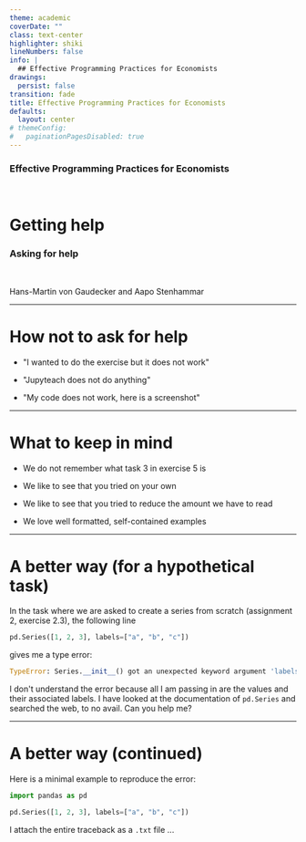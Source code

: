 ```yaml
---
theme: academic
coverDate: ""
class: text-center
highlighter: shiki
lineNumbers: false
info: |
  ## Effective Programming Practices for Economists
drawings:
  persist: false
transition: fade
title: Effective Programming Practices for Economists
defaults:
  layout: center
# themeConfig:
#   paginationPagesDisabled: true
---
```


### Effective Programming Practices for Economists

<br/>

# Getting help

### Asking for help

<br/>


Hans-Martin von Gaudecker and Aapo Stenhammar

---

# How not to ask for help

- "I wanted to do the exercise but it does not work"

- "Jupyteach does not do anything"

- "My code does not work, here is a screenshot"

---

# What to keep in mind

- We do not remember what task 3 in exercise 5 is

- We like to see that you tried on your own

- We like to see that you tried to reduce the amount we have to read

- We love well formatted, self-contained examples


---

# A better way (for a hypothetical task)

In the task where we are asked to create a series from scratch
(assignment 2, exercise 2.3), the following line

```python
pd.Series([1, 2, 3], labels=["a", "b", "c"])
```

gives me a type error:

```python
TypeError: Series.__init__() got an unexpected keyword argument 'labels'
```

I don't understand the error because all I am passing in are the values and their
associated labels. I have looked at the documentation of `pd.Series` and searched the
web, to no avail. Can you help me?

---

# A better way (continued)

Here is a minimal example to reproduce the error:

```python
import pandas as pd

pd.Series([1, 2, 3], labels=["a", "b", "c"])
```

I attach the entire traceback as a `.txt` file ...

